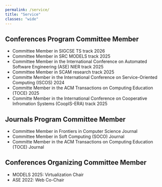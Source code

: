 ```yaml
---
permalink: /service/
title: "Service"
classes: "wide"
---
```


## Conferences Program Committee Member

- Committee Member in SIGCSE TS track 2026 
- Committee Member in SRC MODELS track 2025
- Committee Member in  the International Conference on Automated Software Engineering (ASE) NIER track 2025
- Committee Member in SCAM research track 2025 
- Committe Member in the International Conference on Service-Oriented Computing (ISCOS) 2024
- Committe Member in the ACM Transactions on Computing Education (TOCE) 2025
- Committe Member in the International Conference on Cooperative Infromation Systems (CoopIS-ERA) track 2025

## Journals Program Committee Member
- Committee Member in Frontiers in Computer Science Journal
- Committee Member in Soft Computing (SOCO) Journal
- Committe Member in the ACM Transactions on Computing Education (TOCE) Journal
## Conferences Organizing Committee Member

- MODELS 2025: Virtualization Chair
- ASE 2022: Web Co-Chair



